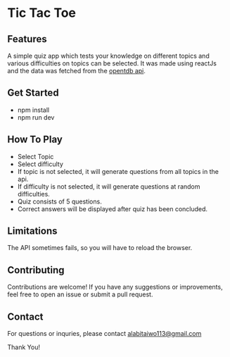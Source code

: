 # Tic Tac Toe
## Features
A simple quiz app which tests your knowledge on different topics and various difficulties on topics can be selected. It was made using reactJs and the data was fetched from the <a href='https://opentdb.com/api_config.php' target="_blank">opentdb api</a>.

## Get Started
- npm install <!-- To install all dependencies -->
- npm run dev <!-- To run code on localhost -->

## How To Play
- Select Topic
- Select difficulty
- If topic is not selected, it will generate questions from all topics in the api.
- If difficulty is not selected, it will generate questions at random difficulties.
- Quiz consists of 5 questions. 
- Correct answers will be displayed after quiz has been concluded.

## Limitations
The API sometimes fails, so you will have to reload the browser.

## Contributing
Contributions are welcome! If you have any suggestions or improvements, feel free to open an issue or submit a pull request.

## Contact
For questions or inquries, please contact <a href="mailto:alabitaiwo113@gmail.com" target="_blank">alabitaiwo113@gmail.com<a>

Thank You!